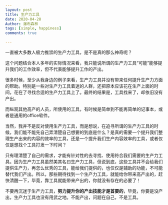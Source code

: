 ```yaml
---
layout: post
title: 生产力工具
date: 2020-04-28
Author: 瀑布森林 
tags: [simple, happiness]
comments: true

---
```


一直被大多数人极力推崇的生产力工具，是不是真的那么神奇呢？

这个问题结合本人多年的实际情况来看，我只能说所谓的生产力工具“可能”能够提升我们的工作效率，但不代表能够提升工作的产出。

很多时候，至少从我身边的例子来看，生产力工具并没有带来任何提升生产力方面的帮助。特别是一些对生产力工具着迷的人群，还把原本应该花在生产上面的时间，花在了寻找合适的生产力工具上了。最终的结果是，工具找来了，却依旧没有产出。

而纵观其他高产的人员，所使用的工具，有时候是简单到不能再简单的记事本，或者是通用的office软件。

当然，我并不是反对使用生产力工具，而是想说，在追寻所谓的生产力工具的时候，我们能不能先自己弄清楚自己想要的到底是什么？是真的需要一个提升我们整理生产出来的内容的效率的工具，还是一个提升我们生产内容效率的工具，或者仅仅是想找个工具打发一下时间？

只有理清楚了自己的需求，才能有针对性的去寻找、使用符合我们需要的生产力工具。因为生产力工具虽然美其名曰生产力工具，但说到底，这些工具并不会给我们提供生产力，再怎么优秀的工具，能给我们提供的，也仅仅是辅助的功能，不可能替代我们产出。所以，那些期待找到一个生产力工具，就能给你带来高产出的，赶快清醒一下，毕竟，靠工具就能带来产出的，你就没有存在的必要了！

不要再沉迷于生产力工具，**努力提升你的产出技能才是首要的**，毕竟，你要是没产出，生产力工具也没有用武之地。不能产出，问题在自己，不是工具。
